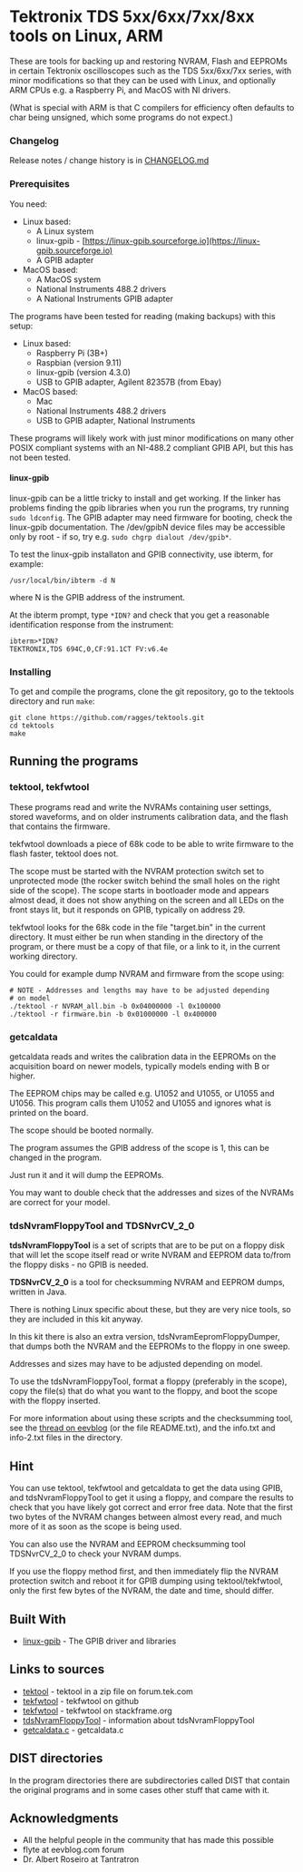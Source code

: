 # Tektronix TDS 5xx/6xx/7xx/8xx tools on Linux, ARM

These are tools for backing up and restoring NVRAM, Flash and EEPROMs
in certain Tektronix oscilloscopes such as the TDS 5xx/6xx/7xx series,
with minor modifications so that they can be used with Linux, and
optionally ARM CPUs e.g. a Raspberry Pi, and MacOS with NI drivers.

(What is special with ARM is that C compilers for efficiency often
defaults to char being unsigned, which some programs do not expect.)

### Changelog

Release notes / change history is in [CHANGELOG.md](CHANGELOG.md)

### Prerequisites

You need:
* Linux based:
  * A Linux system
  * linux-gpib - [https://linux-gpib.sourceforge.io](https://linux-gpib.sourceforge.io)
  * A GPIB adapter
* MacOS based:
  * A MacOS system
  * National Instruments 488.2 drivers
  * A National Instruments GPIB adapter

The programs have been tested for reading (making backups) with this setup:
* Linux based:
  * Raspberry Pi (3B+)
  * Raspbian (version 9.11)
  * linux-gpib (version 4.3.0)
  * USB to GPIB adapter, Agilent 82357B (from Ebay)
* MacOS based: 
  * Mac
  * National Instruments 488.2 drivers
  * USB to GPIB adapter, National Instruments

These programs will likely work with just minor modifications on many
other POSIX compliant systems with an NI-488.2 compliant GPIB API, but
this has not been tested.

#### linux-gpib

linux-gpib can be a little tricky to install and get working. If the
linker has problems finding the gpib libraries when you run the
programs, try running `sudo ldconfig`. The GPIB adapter may need
firmware for booting, check the linux-gpib documentation. The
/dev/gpibN device files may be accessible only by root - if so, try
e.g. `sudo chgrp dialout /dev/gpib*`.

To test the linux-gpib installaton and GPIB connectivity, use ibterm,
for example:
```
/usr/local/bin/ibterm -d N
```
where N is the GPIB address of the instrument.

At the ibterm prompt, type `*IDN?` and check that you get a reasonable
identification response from the instrument:
```
ibterm>*IDN?
TEKTRONIX,TDS 694C,0,CF:91.1CT FV:v6.4e
```

### Installing

To get and compile the programs, clone the git repository, go to the tektools directory and run `make`:
```
git clone https://github.com/ragges/tektools.git
cd tektools
make
```

## Running the programs

### tektool, tekfwtool

These programs read and write the NVRAMs containing user settings,
stored waveforms, and on older instruments calibration data, and the
flash that contains the firmware.

tekfwtool downloads a piece of 68k code to be able to write firmware
to the flash faster, tektool does not.

The scope must be started with the NVRAM protection switch set to
unprotected mode (the rocker switch behind the small holes on the
right side of the scope). The scope starts in bootloader mode and
appears almost dead, it does not show anything on the screen and all
LEDs on the front stays lit, but it responds on GPIB, typically on
address 29.

tekfwtool looks for the 68k code in the file "target.bin" in the
current directory. It must either be run when standing in the
directory of the program, or there must be a copy of that file, or a
link to it, in the current working directory.

You could for example dump NVRAM and firmware from the scope using:
```
# NOTE - Addresses and lengths may have to be adjusted depending
# on model
./tektool -r NVRAM_all.bin -b 0x04000000 -l 0x100000
./tektool -r firmware.bin -b 0x01000000 -l 0x400000
```

### getcaldata

getcaldata reads and writes the calibration data in the EEPROMs on the
acquisition board on newer models, typically models ending with B or
higher.

The EEPROM chips may be called e.g. U1052 and U1055, or U1055 and
U1056. This program calls them U1052 and U1055 and ignores what is
printed on the board.

The scope should be booted normally.

The program assumes the GPIB address of the scope is 1, this can
be changed in the program.

Just run it and it will dump the EEPROMs.

You may want to double check that the addresses and sizes of the
NVRAMs are correct for your model.

### tdsNvramFloppyTool and TDSNvrCV_2_0

**tdsNvramFloppyTool** is a set of scripts that are to be put on a floppy
disk that will let the scope itself read or write NVRAM and EEPROM
data to/from the floppy disks - no GPIB is needed.

**TDSNvrCV_2_0** is a tool for checksumming NVRAM and EEPROM dumps,
written in Java.

There is nothing Linux specific about these, but they are very nice
tools, so they are included in this kit anyway.

In this kit there is also an extra version,
tdsNvramEepromFloppyDumper, that dumps both the NVRAM and the EEPROMs
to the floppy in one sweep.

Addresses and sizes may have to be adjusted depending on model.

To use the tdsNvramFloppyTool, format a floppy (preferably in the
scope), copy the file(s) that do what you want to the floppy, and boot
the scope with the floppy inserted.

For more information about using these scripts and the checksumming
tool, see the
[thread on eevblog](https://www.eevblog.com/forum/testgear/tektronix-tds500600700-nvram-floppy-dump-tool/)
(or the file README.txt), and the info.txt and info-2.txt files in the
directory.

## Hint

You can use tektool, tekfwtool and getcaldata to get the data using
GPIB, and tdsNvramFloppyTool to get it using a floppy, and compare the
results to check that you have likely got correct and error free
data. Note that the first two bytes of the NVRAM changes between
almost every read, and much more of it as soon as the scope is being
used.

You can also use the NVRAM and EEPROM checksumming tool TDSNvrCV_2_0
to check your NVRAM dumps.

If you use the floppy method first, and then immediately flip the
NVRAM protection switch and reboot it for GPIB dumping using
tektool/tekfwtool, only the first few bytes of the NVRAM, the date and
time, should differ.

## Built With

* [linux-gpib](https://linux-gpib.sourceforge.io) - The GPIB driver and libraries

## Links to sources

* [tektool](https://forum.tek.com/download/file.php?id=24983&sid=de2267bdadfd0a11ce92f2d5648d656e) - tektool in a zip file on forum.tek.com
* [tekfwtool](https://github.com/fenugrec/tekfwtool) - tekfwtool on github
* [tekfwtool](https://stackframe.org/tekfwtool/) - tekfwtool on stackframe.org
* [tdsNvramFloppyTool](https://www.eevblog.com/forum/testgear/tektronix-tds500600700-nvram-floppy-dump-tool/) - information about tdsNvramFloppyTool
* [getcaldata.c](https://drive.google.com/file/d/0Bz230ThydfRGYWFZbE5kWWhnVkk/view) - getcaldata.c

## DIST directories

In the program directories there are subdirectories called DIST that
contain the original programs and in some cases other stuff that came
with it.

## Acknowledgments

* All the helpful people in the community that has made this possible
* flyte at eevblog.com forum
* Dr. Albert Roseiro at Tantratron
